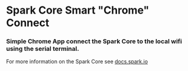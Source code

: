# Spark Core Smart "Chrome" Connect

### Simple Chrome App connect the Spark Core to the local wifi using the serial terminal.

For more information on the Spark Core see [docs.spark.io](https://docs.spark.io)